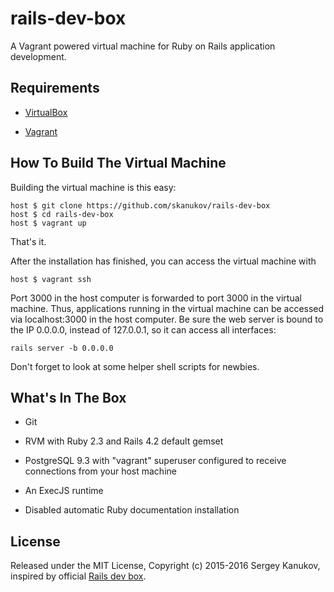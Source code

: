 # rails-dev-box
A Vagrant powered virtual machine for Ruby on Rails application development.

## Requirements

* [VirtualBox](https://www.virtualbox.org)

* [Vagrant](http://vagrantup.com)

## How To Build The Virtual Machine

Building the virtual machine is this easy:

    host $ git clone https://github.com/skanukov/rails-dev-box
    host $ cd rails-dev-box
    host $ vagrant up

That's it.

After the installation has finished, you can access the virtual machine with

    host $ vagrant ssh

Port 3000 in the host computer is forwarded to port 3000 in the virtual machine. Thus, applications running in the virtual machine can be accessed via localhost:3000 in the host computer. Be sure the web server is bound to the IP 0.0.0.0, instead of 127.0.0.1, so it can access all interfaces:

    rails server -b 0.0.0.0

Don't forget to look at some helper shell scripts for newbies.

## What's In The Box

* Git

* RVM with Ruby 2.3 and Rails 4.2 default gemset

* PostgreSQL 9.3 with "vagrant" superuser configured to receive connections from your host machine

* An ExecJS runtime

* Disabled automatic Ruby documentation installation

## License

Released under the MIT License, Copyright (c) 2015-2016 Sergey Kanukov, inspired by official [Rails dev box](https://github.com/rails/rails-dev-box).
